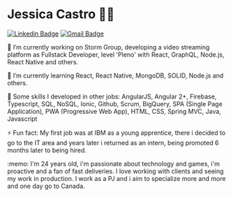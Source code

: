# Jessica Castro :woman_technologist:

[![Linkedin Badge](https://img.shields.io/badge/-Jessica%20Castro-6633cc?style=flat-square&logo=Linkedin&logoColor=white&link=https://www.linkedin.com/in/jessicacastros/)](https://www.linkedin.com/in/jessicacastros/) 
[![Gmail Badge](https://img.shields.io/badge/jecastrops@gmail.com-6633cc?style=flat-square&logo=Gmail&logoColor=white&link=mailto:jecastrops@gmail.com)](mailto:jecastrops@gmail.com)

<p>🔭 I’m currently working on Storm Group, developing a video streaming platform as Fullstack Developer, level 'Pleno' with React, GraphQL, Node.js, React Native and others.</p>
<p>🌱 I’m currently learning React, React Native, MongoDB, SOLID, Node.js and others.</p>
<p>🌱 Some skills I developed in other jobs: AngularJS, Angular 2+, Firebase, Typescript, SQL, NoSQL, Ionic, Github, Scrum, BigQuery, SPA (Single Page Application), PWA (Progressive Web App), HTML, CSS, Spring MVC, Java, Javascript</p> 
<p>⚡ Fun fact: My first job was at IBM as a young apprentice, there i decided to go to the IT area and years later i returned as an intern, being promoted 6 months later to being hired.</p>
<p>:memo: I'm 24 years old, i'm passionate about technology and games, i'm proactive and a fan of fast deliveries. I love working with clients and seeing my work in production. I work as a PJ and i aim to specialize more and more and one day go to Canada.</p>
